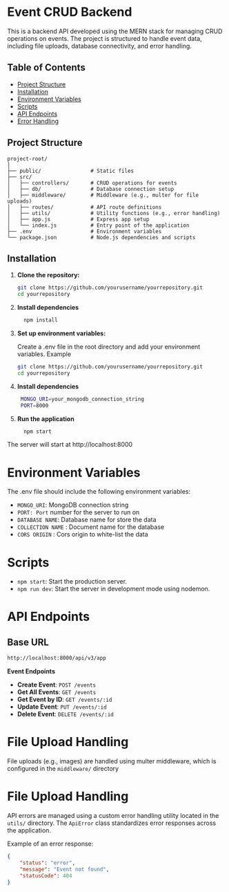 # **Event CRUD Backend**

This is a backend API developed using the MERN stack for managing CRUD operations on events. The project is structured to handle event data, including file uploads, database connectivity, and error handling.

## **Table of Contents**

- [Project Structure](#project-structure)
- [Installation](#installation)
- [Environment Variables](#environment-variables)
- [Scripts](#scripts)
- [API Endpoints](#api-endpoints)
- [Error Handling](#error-handling)

## **Project Structure**

```plaintext
project-root/
│
├── public/                # Static files
├── src/
│   ├── controllers/       # CRUD operations for events
│   ├── db/                # Database connection setup
│   ├── middleware/        # Middleware (e.g., multer for file uploads)
│   ├── routes/            # API route definitions
│   ├── utils/             # Utility functions (e.g., error handling)
│   ├── app.js             # Express app setup
│   └── index.js           # Entry point of the application
├── .env                   # Environment variables
└── package.json           # Node.js dependencies and scripts

```


## **Installation**

1. **Clone the repository:**

   ```bash
   git clone https://github.com/yourusername/yourrepository.git
   cd yourrepository

 2. **Install dependencies**
    ```bash
      npm install
     ```
3. **Set up environment variables:**

    Create a .env file in the root directory and add your environment variables. Example

   ```bash
   git clone https://github.com/yourusername/yourrepository.git
   cd yourrepository

 4. **Install dependencies**
    ```bash
     MONGO_URI=your_mongodb_connection_string
     PORT=8000
     ```

 5. **Run the application**
    ```bash
      npm start
     ```


 The server will start at http://localhost:8000



 # **Environment Variables**

 The .env file should include the following environment variables:

   - `MONGO_URI`: MongoDB connection string
   - `PORT: Port` number for the server to run on
   - `DATABASE NAME`: Database name for store the data
   - `COLLECTION NAME` : Document name for the database
   - `CORS ORIGIN` : Cors origin to white-list the data


   
 # **Scripts**

   - `npm start`: Start the production server.
   - `npm run dev`: Start the server in development mode using nodemon.


 # **API Endpoints**
 ## Base URL

  ```bash
  http://localhost:8000/api/v3/app
  ```

 **Event Endpoints**

   - **Create Event**: `POST /events`
   - **Get All Events**: `GET /events`
   - **Get Event by ID**: `GET /events/:id`
   - **Update Event**: `PUT /events/:id`
   - **Delete Event**: `DELETE /events/:id`
   


 # **File Upload Handling**   
 
  File uploads (e.g., images) are handled using multer middleware, which is configured in the `middleware/` directory

 # **File Upload Handling**   
 
API errors are managed using a custom error handling utility located in the `utils/` directory. The `ApiError` class standardizes error responses across the application.


Example of an error response:

```json
{
    "status": "error",
    "message": "Event not found",
    "statusCode": 404
}
```

